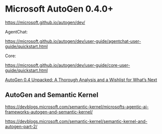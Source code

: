 # Microsoft AutoGen 0.4.0+

https://microsoft.github.io/autogen/dev/

AgentChat:

https://microsoft.github.io/autogen/dev/user-guide/agentchat-user-guide/quickstart.html

Core:

https://microsoft.github.io/autogen/dev/user-guide/core-user-guide/quickstart.html


[AutoGen 0.4 Unpacked: A Thorough Analysis and a Wishlist for What’s Next](https://medium.com/@writetopavan/autogen-0-4-unpacked-a-thorough-analysis-and-a-wishlist-for-whats-next-058f5e4d8e75)


## AutoGen and Semantic Kernel

https://devblogs.microsoft.com/semantic-kernel/microsofts-agentic-ai-frameworks-autogen-and-semantic-kernel/

https://devblogs.microsoft.com/semantic-kernel/semantic-kernel-and-autogen-part-2/

